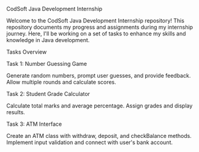 CodSoft Java Development Internship

Welcome to the CodSoft Java Development Internship repository! This repository documents my progress and assignments during my internship journey. Here, I'll be working on a set of tasks to enhance my skills and knowledge in Java development.

Tasks Overview

Task 1: Number Guessing Game

Generate random numbers, prompt user guesses, and provide feedback.
Allow multiple rounds and calculate scores.

Task 2: Student Grade Calculator

Calculate total marks and average percentage.
Assign grades and display results.

Task 3: ATM Interface

Create an ATM class with withdraw, deposit, and checkBalance methods.
Implement input validation and connect with user's bank account.
